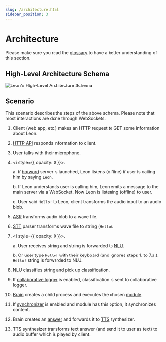 ```yaml
---
slug: /architecture.html
sidebar_position: 3
---
```


# Architecture

Please make sure you read the [glossary](/glossary.html) to have a better understanding of this section.

## High-Level Architecture Schema

![Leon's High-Level Architecture Schema](/img/guide/high-level_architecture_schema.svg "Leon's High-Level Architecture Schema")

## Scenario

This scenario describes the steps of the above schema. Please note that most interactions are done through WebSockets.

1. Client (web app, etc.) makes an HTTP request to GET some information about Leon.

2. [HTTP API](/glossary.html#api) responds information to client.

3. User talks with their microphone.

4. <i style={{ opacity: 0 }}>.</i>

   a. If [hotword](/offline.html#hotword) server is launched, Leon listens (offline) if user is calling him by saying `Leon`.

   b. If Leon understands user is calling him, Leon emits a message to the main server via a WebSocket. Now Leon is listening (offline) to user.

   c. User said `Hello!` to Leon, client transforms the audio input to an audio blob.

5. [ASR](/glossary.html#asr) transforms audio blob to a wave file.
6. [STT](/glossary.html#stt) parser transforms wave file to string (`Hello`).
7. <i style={{ opacity: 0 }}>.</i>

   a. User receives string and string is forwarded to [NLU](/glossary.html#nlu).

   b. Or user type `Hello!` with their keyboard (and ignores steps 1. to 7.a.). `Hello!` string is forwarded to NLU.

8. NLU classifies string and pick up classification.
9. If [collaborative logger](/collaborative-logger.html) is enabled, classification is sent to collaborative logger.
10. [Brain](/glossary.html#brain) creates a child process and executes the chosen [module](/glossary.html#modules).
11. If [synchronizer](/glossary.html#synchronizer) is enabled and module has this option, it synchronizes content.
12. Brain creates an [answer](/glossary.html#answers) and forwards it to [TTS](/glossary.html#tts) synthesizer.
13. TTS synthesizer transforms text answer (and send it to user as text) to audio buffer which is played by client.